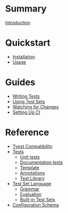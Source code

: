 # Summary
[Introduction](./README.md)

# Quickstart
- [Installation](./quickstart/install.md)
- [Usage](./quickstart/usage.md)

# Guides
- [Writing Tests](./guides/tests.md)
- [Using Test Sets](./guides/test-sets.md)
- [Watching for Changes](./guides/watching.md)
- [Setting Up CI](./guides/ci.md)

# Reference
- [Typst Compatibility](./reference/compat.md)
- [Tests](./reference/tests/README.md)
  - [Unit tests](./reference/tests/unit.md)
  - [Documentation tests]()
  - [Template]()
  - [Annotations](./reference/tests/annotations.md)
  - [Test Library](./reference/tests/lib.md)
- [Test Set Language](./reference/test-sets/README.md)
  - [Grammar](./reference/test-sets/grammar.md)
  - [Evaluation](./reference/test-sets/eval.md)
  - [Built-in Test Sets](./reference/test-sets/built-in.md)
- [Configuration Schema]()
